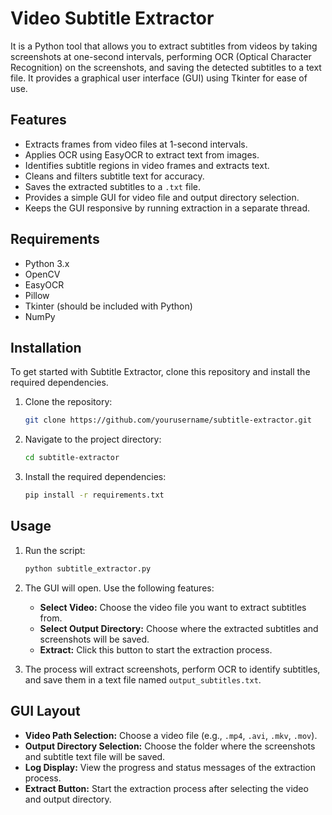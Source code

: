 
# Video Subtitle Extractor

It is a Python tool that allows you to extract subtitles from videos by taking screenshots at one-second intervals, performing OCR (Optical Character Recognition) on the screenshots, and saving the detected subtitles to a text file. It provides a graphical user interface (GUI) using Tkinter for ease of use.

## Features

- Extracts frames from video files at 1-second intervals.
- Applies OCR using EasyOCR to extract text from images.
- Identifies subtitle regions in video frames and extracts text.
- Cleans and filters subtitle text for accuracy.
- Saves the extracted subtitles to a `.txt` file.
- Provides a simple GUI for video file and output directory selection.
- Keeps the GUI responsive by running extraction in a separate thread.

## Requirements

- Python 3.x
- OpenCV
- EasyOCR
- Pillow
- Tkinter (should be included with Python)
- NumPy

## Installation

To get started with Subtitle Extractor, clone this repository and install the required dependencies.

1. Clone the repository:

    ```bash
    git clone https://github.com/yourusername/subtitle-extractor.git
    ```

2. Navigate to the project directory:

    ```bash
    cd subtitle-extractor
    ```

3. Install the required dependencies:

    ```bash
    pip install -r requirements.txt
    ```

## Usage

1. Run the script:

    ```bash
    python subtitle_extractor.py
    ```

2. The GUI will open. Use the following features:
   - **Select Video:** Choose the video file you want to extract subtitles from.
   - **Select Output Directory:** Choose where the extracted subtitles and screenshots will be saved.
   - **Extract:** Click this button to start the extraction process.

3. The process will extract screenshots, perform OCR to identify subtitles, and save them in a text file named `output_subtitles.txt`.

## GUI Layout

- **Video Path Selection:** Choose a video file (e.g., `.mp4`, `.avi`, `.mkv`, `.mov`).
- **Output Directory Selection:** Choose the folder where the screenshots and subtitle text file will be saved.
- **Log Display:** View the progress and status messages of the extraction process.
- **Extract Button:** Start the extraction process after selecting the video and output directory.
